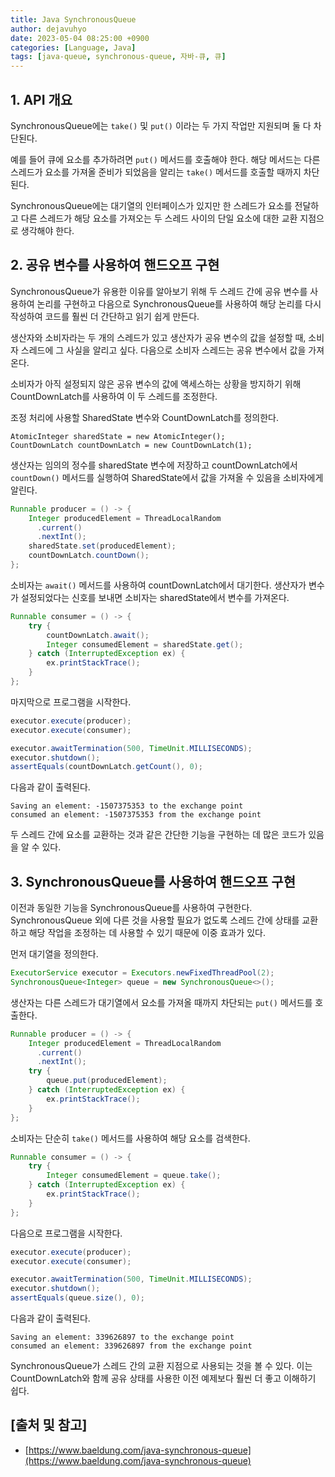 ```yaml
---
title: Java SynchronousQueue
author: dejavuhyo
date: 2023-05-04 08:25:00 +0900
categories: [Language, Java]
tags: [java-queue, synchronous-queue, 자바-큐, 큐]
---
```


## 1. API 개요
SynchronousQueue에는 `take()` 및 `put()` 이라는 두 가지 작업만 지원되며 둘 다 차단된다.

예를 들어 큐에 요소를 추가하려면 `put()` 메서드를 호출해야 한다. 해당 메서드는 다른 스레드가 요소를 가져올 준비가 되었음을 알리는 `take()` 메서드를 호출할 때까지 차단된다.

SynchronousQueue에는 대기열의 인터페이스가 있지만 한 스레드가 요소를 전달하고 다른 스레드가 해당 요소를 가져오는 두 스레드 사이의 단일 요소에 대한 교환 지점으로 생각해야 한다.

## 2. 공유 변수를 사용하여 핸드오프 구현
SynchronousQueue가 유용한 이유를 알아보기 위해 두 스레드 간에 공유 변수를 사용하여 논리를 구현하고 다음으로 SynchronousQueue를 사용하여 해당 논리를 다시 작성하여 코드를 훨씬 더 간단하고 읽기 쉽게 만든다.

생산자와 소비자라는 두 개의 스레드가 있고 생산자가 공유 변수의 값을 설정할 때, 소비자 스레드에 그 사실을 알리고 싶다. 다음으로 소비자 스레드는 공유 변수에서 값을 가져온다.

소비자가 아직 설정되지 않은 공유 변수의 값에 액세스하는 상황을 방지하기 위해 CountDownLatch를 사용하여 이 두 스레드를 조정한다.

조정 처리에 사용할 SharedState 변수와 CountDownLatch를 정의한다.

```javaExecutorService executor = Executors.newFixedThreadPool(2);
AtomicInteger sharedState = new AtomicInteger();
CountDownLatch countDownLatch = new CountDownLatch(1);
```

생산자는 임의의 정수를 sharedState 변수에 저장하고 countDownLatch에서 `countDown()` 메서드를 실행하여 SharedState에서 값을 가져올 수 있음을 소비자에게 알린다.

```java
Runnable producer = () -> {
    Integer producedElement = ThreadLocalRandom
      .current()
      .nextInt();
    sharedState.set(producedElement);
    countDownLatch.countDown();
};
```

소비자는 `await()` 메서드를 사용하여 countDownLatch에서 대기한다. 생산자가 변수가 설정되었다는 신호를 보내면 소비자는 sharedState에서 변수를 가져온다.

```java
Runnable consumer = () -> {
    try {
        countDownLatch.await();
        Integer consumedElement = sharedState.get();
    } catch (InterruptedException ex) {
        ex.printStackTrace();
    }
};
```

마지막으로 프로그램을 시작한다.

```java
executor.execute(producer);
executor.execute(consumer);

executor.awaitTermination(500, TimeUnit.MILLISECONDS);
executor.shutdown();
assertEquals(countDownLatch.getCount(), 0);
```

다음과 같이 출력된다.

```text
Saving an element: -1507375353 to the exchange point
consumed an element: -1507375353 from the exchange point
```

두 스레드 간에 요소를 교환하는 것과 같은 간단한 기능을 구현하는 데 많은 코드가 있음을 알 수 있다.

## 3. SynchronousQueue를 사용하여 핸드오프 구현
이전과 동일한 기능을 SynchronousQueue를 사용하여 구현한다. SynchronousQueue 외에 다른 것을 사용할 필요가 없도록 스레드 간에 상태를 교환하고 해당 작업을 조정하는 데 사용할 수 있기 때문에 이중 효과가 있다.

먼저 대기열을 정의한다.

```java
ExecutorService executor = Executors.newFixedThreadPool(2);
SynchronousQueue<Integer> queue = new SynchronousQueue<>();
```

생산자는 다른 스레드가 대기열에서 요소를 가져올 때까지 차단되는 `put()` 메서드를 호출한다.

```java
Runnable producer = () -> {
    Integer producedElement = ThreadLocalRandom
      .current()
      .nextInt();
    try {
        queue.put(producedElement);
    } catch (InterruptedException ex) {
        ex.printStackTrace();
    }
};
```

소비자는 단순히 `take()` 메서드를 사용하여 해당 요소를 검색한다.

```java
Runnable consumer = () -> {
    try {
        Integer consumedElement = queue.take();
    } catch (InterruptedException ex) {
        ex.printStackTrace();
    }
};
```

다음으로 프로그램을 시작한다.

```java
executor.execute(producer);
executor.execute(consumer);

executor.awaitTermination(500, TimeUnit.MILLISECONDS);
executor.shutdown();
assertEquals(queue.size(), 0);
```

다음과 같이 출력된다.

```text
Saving an element: 339626897 to the exchange point
consumed an element: 339626897 from the exchange point
```

SynchronousQueue가 스레드 간의 교환 지점으로 사용되는 것을 볼 수 있다. 이는 CountDownLatch와 함께 공유 상태를 사용한 이전 예제보다 훨씬 더 좋고 이해하기 쉽다.

## [출처 및 참고]
* [https://www.baeldung.com/java-synchronous-queue](https://www.baeldung.com/java-synchronous-queue)
